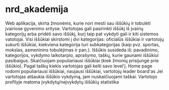 # nrd_akademija
Web aplikacija, skirta žmonėms, kurie nori mesti sau iššūkių ir tobulėti įvairiose gyvenimo srityse.
Vartotojas gali pasirinkti iššūkį iš įvairių kategorijų arba pridėti savo iššūkį, 
kurį taip pat vykdyti gali ir kiti sistemos vatotojai.
Visi iššūkiai skirstomi į dvi kategorijas: 
oficialūs iššūkiai ir vartotojų sukurti iššūkiai, 
kiekviena kategorija turi subkategorijas (kaip pvz. sportas, mokslas,
asmeninins tobulėjimas ir pan.).
Iššūkis susideda iš: pavadinimo, kategorijos, vykdymo laikotarpio, aprašymo, taškų, kurie gaunami iššūkiui pasibaigus.
Skaičiuojam populiariausi iššūkiai (kiek žmonių prisijungė prie iššūkio).
Pagal taškų kiekis vartotojas gali kelti savo level'į.
Home page rodomi populiariausi iššūkiai, naujausi iššūkiai, vartotojų leader board'as
Jei vartotojas atšaukia iššūkio vykdymą, jam nuskaičiuojami taškai.
Vartotojo profilyje matoma įvykdytų/neįvykdytų iššūkių statistika
